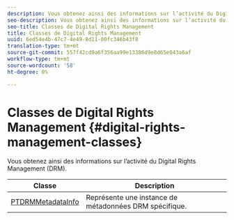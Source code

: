 ```yaml
---
description: Vous obtenez ainsi des informations sur l’activité du Digital Rights Management (DRM).
seo-description: Vous obtenez ainsi des informations sur l’activité du Digital Rights Management (DRM).
seo-title: Classes de Digital Rights Management
title: Classes de Digital Rights Management
uuid: 6ed54e4b-47c7-4e49-8d11-00fc346b43f8
translation-type: tm+mt
source-git-commit: 557f42cd9a6f356aa99e13386d9e8d65e043a6af
workflow-type: tm+mt
source-wordcount: '58'
ht-degree: 0%

---
```



# Classes de Digital Rights Management {#digital-rights-management-classes}

Vous obtenez ainsi des informations sur l’activité du Digital Rights Management (DRM).

| **Classe** | **Description** |
|---|---|
| [PTDRMMetadataInfo](https://help.adobe.com/en_US/primetime/api/psdk/appledoc/Classes/PTDRMMetadataInfo.html) | Représente une instance de métadonnées DRM spécifique. |